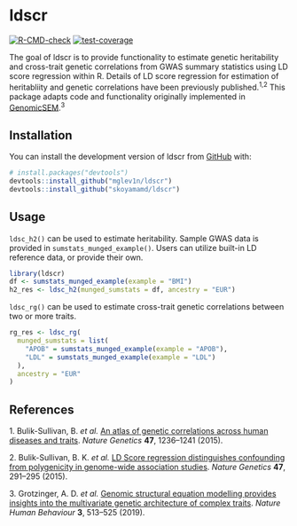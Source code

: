 
<!-- README.md is generated from README.Rmd. Please edit that file -->

# ldscr

<!-- badges: start -->

[![R-CMD-check](https://github.com/mglev1n/ldscr/actions/workflows/R-CMD-check.yaml/badge.svg)](https://github.com/mglev1n/ldscr/actions/workflows/R-CMD-check.yaml)
[![test-coverage](https://github.com/mglev1n/ldscr/actions/workflows/test-coverage.yaml/badge.svg)](https://github.com/mglev1n/ldscr/actions/workflows/test-coverage.yaml)

<!-- badges: end -->

The goal of ldscr is to provide functionality to estimate genetic
heritability and cross-trait genetic correlations from GWAS summary
statistics using LD score regression within R. Details of LD score
regression for estimation of heritabliity and genetic correlations have
been previously published.<sup>1,2</sup> This package adapts code and
functionality originally implemented in
[GenomicSEM](https://github.com/GenomicSEM/GenomicSEM).<sup>3</sup>

## Installation

You can install the development version of ldscr from
[GitHub](https://github.com/) with:

``` r
# install.packages("devtools")
devtools::install_github("mglev1n/ldscr")
devtools::install_github("skoyamamd/ldscr")
```

## Usage

`ldsc_h2()` can be used to estimate heritability. Sample GWAS data is
provided in `sumstats_munged_example()`. Users can utilize built-in LD
reference data, or provide their own.

``` r
library(ldscr)
df <- sumstats_munged_example(example = "BMI")
h2_res <- ldsc_h2(munged_sumstats = df, ancestry = "EUR")
```

`ldsc_rg()` can be used to estimate cross-trait genetic correlations
between two or more traits.

``` r
rg_res <- ldsc_rg(
  munged_sumstats = list(
    "APOB" = sumstats_munged_example(example = "APOB"),
    "LDL" = sumstats_munged_example(example = "LDL")
  ),
  ancestry = "EUR"
)
```

## References

<div id="refs" class="references csl-bib-body" line-spacing="2">

<div id="ref-Bulik-Sullivan2015" class="csl-entry">

<span class="csl-left-margin">1. </span><span
class="csl-right-inline">Bulik-Sullivan, B. *et al.* [An atlas of
genetic correlations across human diseases and
traits](https://doi.org/10.1038/ng.3406). *Nature Genetics* **47**,
1236–1241 (2015).</span>

</div>

<div id="ref-Bulik-Sullivan2015a" class="csl-entry">

<span class="csl-left-margin">2. </span><span
class="csl-right-inline">Bulik-Sullivan, B. K. *et al.* [LD Score
regression distinguishes confounding from polygenicity in genome-wide
association studies](https://doi.org/10.1038/ng.3211). *Nature Genetics*
**47**, 291–295 (2015).</span>

</div>

<div id="ref-Grotzinger2019" class="csl-entry">

<span class="csl-left-margin">3. </span><span
class="csl-right-inline">Grotzinger, A. D. *et al.* [Genomic structural
equation modelling provides insights into the multivariate genetic
architecture of complex
traits](https://doi.org/10.1038/s41562-019-0566-x). *Nature Human
Behaviour* **3**, 513–525 (2019).</span>

</div>

</div>
